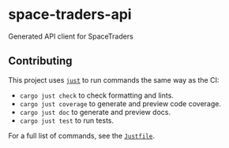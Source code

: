 # space-traders-api

Generated API client for SpaceTraders

<!--
[![Test](https://github.com/crates-lurey-io/space-traders-api/actions/workflows/test.yml/badge.svg)](https://github.com/crates-lurey-io/space-traders-api/actions/workflows/test.yml)
[![Crates.io Version](https://img.shields.io/crates/v/space-traders-api)](https://crates.io/crates/space-traders-api)
[![codecov](https://codecov.io/gh/crates-lurey-io/space-traders-api/graph/badge.svg?token=Z3VUWA3WYY)](https://codecov.io/gh/crates-lurey-io/space-traders-api)
-->


## Contributing

This project uses [`just`][] to run commands the same way as the CI:

- `cargo just check` to check formatting and lints.
- `cargo just coverage` to generate and preview code coverage.
- `cargo just doc` to generate and preview docs.
- `cargo just test` to run tests.

[`just`]: https://crates.io/crates/just

For a full list of commands, see the [`Justfile`](./Justfile).
